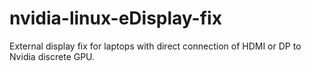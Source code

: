 # nvidia-linux-eDisplay-fix
External display fix for laptops with direct connection of HDMI or DP to Nvidia discrete GPU.
